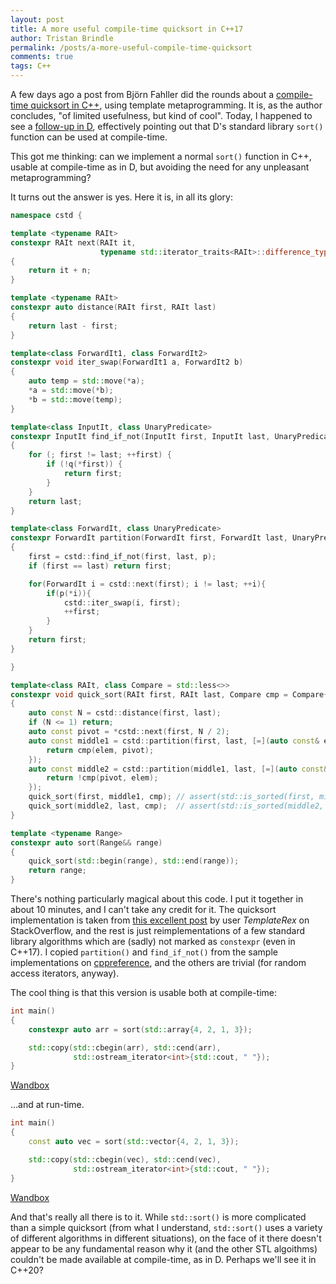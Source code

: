 ```yaml
---
layout: post
title: A more useful compile-time quicksort in C++17
author: Tristan Brindle
permalink: /posts/a-more-useful-compile-time-quicksort
comments: true
tags: C++
---
```


A few days ago a post from Björn Fahller did the rounds about a [compile-time quicksort in C++](https://playfulprogramming.blogspot.co.uk/2017/06/constexpr-quicksort-in-c17.html), using template metaprogramming. It is, as the author concludes, "of limited usefulness, but kind of cool". Today, I happened to see a [follow-up in D](https://dlang.org/blog/2017/06/05/compile-time-sort-in-d/), effectively pointing out that D's standard library `sort()` function can be used at compile-time.

This got me thinking: can we implement a normal `sort()` function in C++, usable at compile-time as in D, but avoiding the need for any unpleasant metaprogramming?

It turns out the answer is yes. Here it is, in all its glory:

```cpp
namespace cstd {

template <typename RAIt>
constexpr RAIt next(RAIt it,
                    typename std::iterator_traits<RAIt>::difference_type n = 1)
{
    return it + n;
}

template <typename RAIt>
constexpr auto distance(RAIt first, RAIt last)
{
    return last - first;
}

template<class ForwardIt1, class ForwardIt2>
constexpr void iter_swap(ForwardIt1 a, ForwardIt2 b)
{
    auto temp = std::move(*a);
    *a = std::move(*b);
    *b = std::move(temp);
}

template<class InputIt, class UnaryPredicate>
constexpr InputIt find_if_not(InputIt first, InputIt last, UnaryPredicate q)
{
    for (; first != last; ++first) {
        if (!q(*first)) {
            return first;
        }
    }
    return last;
}

template<class ForwardIt, class UnaryPredicate>
constexpr ForwardIt partition(ForwardIt first, ForwardIt last, UnaryPredicate p)
{
    first = cstd::find_if_not(first, last, p);
    if (first == last) return first;

    for(ForwardIt i = cstd::next(first); i != last; ++i){
        if(p(*i)){
            cstd::iter_swap(i, first);
            ++first;
        }
    }
    return first;
}

}

template<class RAIt, class Compare = std::less<>>
constexpr void quick_sort(RAIt first, RAIt last, Compare cmp = Compare{})
{
    auto const N = cstd::distance(first, last);
    if (N <= 1) return;
    auto const pivot = *cstd::next(first, N / 2);
    auto const middle1 = cstd::partition(first, last, [=](auto const& elem){
        return cmp(elem, pivot);
    });
    auto const middle2 = cstd::partition(middle1, last, [=](auto const& elem){
        return !cmp(pivot, elem);
    });
    quick_sort(first, middle1, cmp); // assert(std::is_sorted(first, middle1, cmp));
    quick_sort(middle2, last, cmp);  // assert(std::is_sorted(middle2, last, cmp));
}

template <typename Range>
constexpr auto sort(Range&& range)
{
    quick_sort(std::begin(range), std::end(range));
    return range;
}
```

There's nothing particularly magical about this code. I put it together in about 10 minutes, and I can't take any credit for it. The quicksort implementation is taken from [this excellent post](https://stackoverflow.com/questions/24650626/how-to-implement-classic-sorting-algorithms-in-modern-c) by user *TemplateRex* on StackOverflow, and the rest is just reimplementations of a few standard library algorithms which are (sadly) not marked as `constexpr` (even in C++17). I copied `partition()` and `find_if_not()` from the sample implementations on [cppreference](https://cppreference.com), and the others are trivial (for random access iterators, anyway).

The cool thing is that this version is usable both at compile-time:

```cpp
int main()
{
    constexpr auto arr = sort(std::array{4, 2, 1, 3});

    std::copy(std::cbegin(arr), std::cend(arr),
              std::ostream_iterator<int>{std::cout, " "});
}
```

[Wandbox](https://wandbox.org/permlink/Cpt6zxp5A71pqrt7)

...and at run-time.

```cpp
int main()
{
    const auto vec = sort(std::vector{4, 2, 1, 3});

    std::copy(std::cbegin(vec), std::cend(vec),
              std::ostream_iterator<int>{std::cout, " "});
}
```

[Wandbox](https://wandbox.org/permlink/aWqKqFbdlgtpD8Bn)


And that's really all there is to it. While `std::sort()` is more complicated than a simple quicksort (from what I understand, `std::sort()` uses a variety of different algorithms in different situations), on the face of it there doesn't appear to be any fundamental reason why it (and the other STL algoithms) couldn't be made available at compile-time, as in D. Perhaps we'll see it in C++20?
